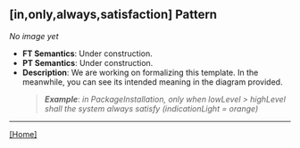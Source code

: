 ## [in,only,always,satisfaction] Pattern
_No image yet_
 * **FT Semantics**: Under construction.
 * **PT Semantics**: Under construction.
 * **Description**: We are working on formalizing this template. In the meanwhile, you can see its intended meaning in the diagram provided.
   > **_Example_**: _in PackageInstallation, only when lowLevel > highLevel shall the system  always satisfy (indicationLight = orange)_   
***
[[Home]](../semantics.md)